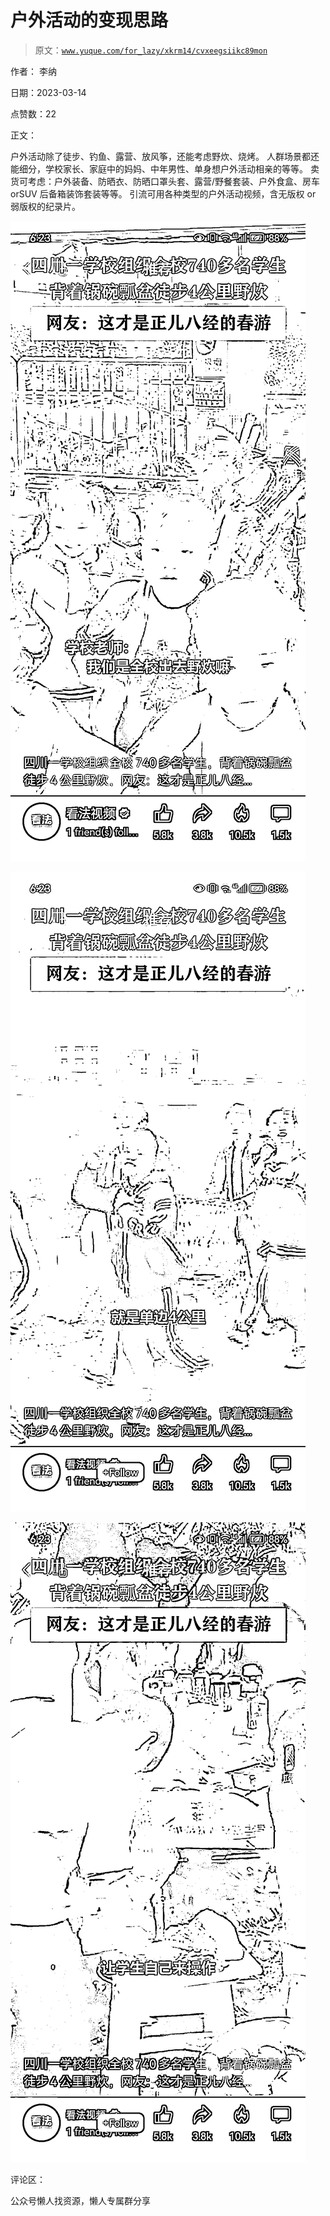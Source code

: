 # 户外活动的变现思路

> 原文：[`www.yuque.com/for_lazy/xkrm14/cvxeegsiikc89mon`](https://www.yuque.com/for_lazy/xkrm14/cvxeegsiikc89mon)



作者： 李纳



日期：2023-03-14



点赞数：22



正文：



户外活动除了徒步、钓鱼、露营、放风筝，还能考虑野炊、烧烤。 人群场景都还能细分，学校家长、家庭中的妈妈、中年男性、单身想户外活动相亲的等等。 卖货可考虑：户外装备、防晒衣、防晒口罩头套、露营/野餐套装、户外食盒、房车 orSUV 后备箱装饰套装等等。 引流可用各种类型的户外活动视频，含无版权 or 弱版权的纪录片。



![](img/d1ba9cd1498687ef2220f2fcef3f5b06.png)  

![](img/0fac12791ed1ca8ebc13932177a42617.png)  

![](img/fe93f753e9a005ac7241ca6075a5e664.png)  

评论区：



公众号懒人找资源，懒人专属群分享

</ne-p></ne-p></ne-p>